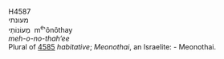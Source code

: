 <body>
  <p>H4587<br>  מעונתי  <br> מְעוֹנוֹתַי  ‎  m<sup>e</sup>‛ônôthay  <br><i>meh-o-no-thah‘ee </i><br>Plural of <a href="h4585.htm">4585</a>  <i>habitative</i>; <i>Meonothai</i>, an Israelite: - Meonothai.<br></p>
 </body>